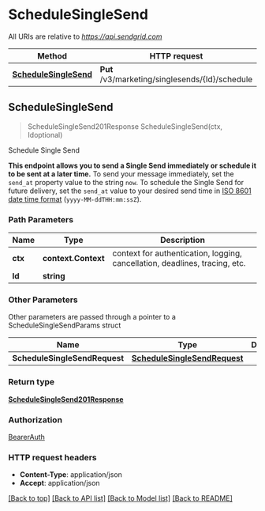 # ScheduleSingleSend

All URIs are relative to *https://api.sendgrid.com*

Method | HTTP request | Description
------------- | ------------- | -------------
[**ScheduleSingleSend**](ScheduleSingleSend.md#ScheduleSingleSend) | **Put** /v3/marketing/singlesends/{Id}/schedule | Schedule Single Send



## ScheduleSingleSend

> ScheduleSingleSend201Response ScheduleSingleSend(ctx, Idoptional)

Schedule Single Send

**This endpoint allows you to send a Single Send immediately or schedule it to be sent at a later time.**  To send your message immediately, set the `send_at` property value to the string `now`. To schedule the Single Send for future delivery, set the `send_at` value to your desired send time in [ISO 8601 date time format](https://www.iso.org/iso-8601-date-and-time-format.html) (`yyyy-MM-ddTHH:mm:ssZ`).

### Path Parameters


Name | Type | Description
------------- | ------------- | -------------
**ctx** | **context.Context** | context for authentication, logging, cancellation, deadlines, tracing, etc.
**Id** | **string** | 

### Other Parameters

Other parameters are passed through a pointer to a ScheduleSingleSendParams struct


Name | Type | Description
------------- | ------------- | -------------
**ScheduleSingleSendRequest** | [**ScheduleSingleSendRequest**](ScheduleSingleSendRequest.md) | 

### Return type

[**ScheduleSingleSend201Response**](ScheduleSingleSend201Response.md)

### Authorization

[BearerAuth](../README.md#BearerAuth)

### HTTP request headers

- **Content-Type**: application/json
- **Accept**: application/json

[[Back to top]](#) [[Back to API list]](../README.md#documentation-for-api-endpoints)
[[Back to Model list]](../README.md#documentation-for-models)
[[Back to README]](../README.md)

